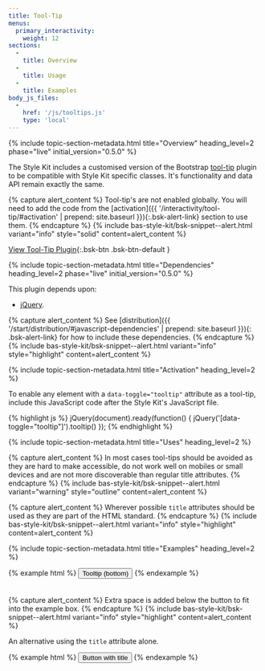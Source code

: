 ```yaml
---
title: Tool-Tip
menus:
  primary_interactivity:
    weight: 12
sections:
  -
    title: Overview
  -
    title: Usage
  -
    title: Examples
body_js_files:
  -
    href: '/js/tooltips.js'
    type: 'local'
---
```


{% include topic-section-metadata.html
  title="Overview"
  heading_level=2
  phase="live"
  initial_version="0.5.0"
%}

The Style Kit includes a customised version of the Bootstrap
[tool-tip](https://getbootstrap.com/docs/3.3/javascript/#tooltips) plugin to be compatible with Style Kit specific
classes. It's functionality and data API remain exactly the same.

{% capture alert_content %}
Tool-tip's are not enabled globally. You will need to add the code from the
[activation]({{ '/interactivity/tool-tip/#activation' | prepend: site.baseurl }}){:.bsk-alert-link} section to use them.
{% endcapture %}
{% include bas-style-kit/bsk-snippet--alert.html
  variant="info"
  style="solid"
  content=alert_content
%}

[View Tool-Tip Plugin](https://getbootstrap.com/docs/3.3/javascript/#tooltips){:.bsk-btn .bsk-btn-default }

{% include topic-section-metadata.html
  title="Dependencies"
  heading_level=2
  phase="live"
  initial_version="0.5.0"
%}

This plugin depends upon:

* [jQuery](https://jquery.com).

{% capture alert_content %}
See [distribution]({{ '/start/distribution/#javascript-dependencies' | prepend: site.baseurl }}){: .bsk-alert-link} for
how to include these dependencies.
{% endcapture %}
{% include bas-style-kit/bsk-snippet--alert.html
  variant="info"
  style="highlight"
  content=alert_content
%}

{% include topic-section-metadata.html
  title="Activation"
  heading_level=2
%}

To enable any element with a `data-toggle="tooltip"` attribute as a tool-tip, include this JavaScript code after the
Style Kit's JavaScript file.

{% highlight js %}
jQuery(document).ready(function() {
  jQuery('[data-toggle="tooltip"]').tooltip()
});
{% endhighlight %}

{% include topic-section-metadata.html
  title="Uses"
  heading_level=2
%}

{% capture alert_content %}
In most cases tool-tips should be avoided as they are hard to make accessible, do not work well on mobiles or
small devices and are not more discoverable than regular title attributes.
{% endcapture %}
{% include bas-style-kit/bsk-snippet--alert.html
  variant="warning"
  style="outline"
  content=alert_content
%}

{% capture alert_content %}
Wherever possible `title` attributes should be used as they are part of the HTML standard.
{% endcapture %}
{% include bas-style-kit/bsk-snippet--alert.html
  variant="info"
  style="highlight"
  content=alert_content
%}

{% include topic-section-metadata.html
  title="Examples"
  heading_level=2
%}

{% example html %}
<button class="bsk-btn bsk-btn-default" type="button" data-toggle="tooltip" data-placement="bottom" title="tooltip on the bottom" style="margin-bottom:20px;">Tooltip (bottom)</button>
{% endexample %}

{% capture alert_content %}
Extra space is added below the button to fit into the example box.
{% endcapture %}
{% include bas-style-kit/bsk-snippet--alert.html
  variant="info"
  style="highlight"
  content=alert_content
%}

An alternative using the `title` attribute alone.

{% example html %}
<button class="bsk-btn bsk-btn-default" type="button" title="button with">Button with title</button>
{% endexample %}
